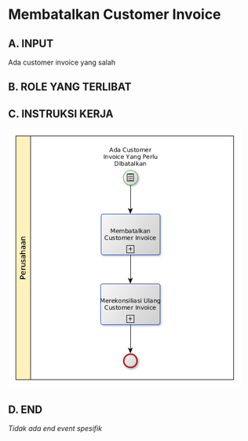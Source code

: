 # Membatalkan Customer Invoice

## <a name="input">A. INPUT</a>

Ada customer invoice yang salah

## <a name="role">B. ROLE YANG TERLIBAT</a>

## <a name="instruksi">C. INSTRUKSI KERJA</a>

![](../img/membatalkan-customer-invoice.png)

## <a name="input">D. END</a>

*Tidak ada end event spesifik*
